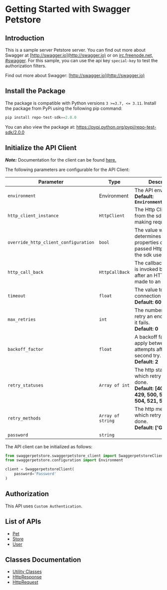 
# Getting Started with Swagger Petstore

## Introduction

This is a sample server Petstore server.  You can find out more about Swagger at [http://swagger.io](http://swagger.io) or on [irc.freenode.net, #swagger](http://swagger.io/irc/).  For this sample, you can use the api key `special-key` to test the authorization filters.

Find out more about Swagger: [http://swagger.io](http://swagger.io)

## Install the Package

The package is compatible with Python versions `3 >=3.7, <= 3.11`.
Install the package from PyPi using the following pip command:

```python
pip install repo-test-sdk==2.0.0
```

You can also view the package at:
https://pypi.python.org/pypi/repo-test-sdk/2.0.0

## Initialize the API Client

**_Note:_** Documentation for the client can be found [here.](https://www.github.com/apimatic/repo-test-python-sdk/tree/2.0.0/doc/client.md)

The following parameters are configurable for the API Client:

| Parameter | Type | Description |
|  --- | --- | --- |
| `environment` | Environment | The API environment. <br> **Default: `Environment.PRODUCTION`** |
| `http_client_instance` | `HttpClient` | The Http Client passed from the sdk user for making requests |
| `override_http_client_configuration` | `bool` | The value which determines to override properties of the passed Http Client from the sdk user |
| `http_call_back` | `HttpCallBack` | The callback value that is invoked before and after an HTTP call is made to an endpoint |
| `timeout` | `float` | The value to use for connection timeout. <br> **Default: 60** |
| `max_retries` | `int` | The number of times to retry an endpoint call if it fails. <br> **Default: 0** |
| `backoff_factor` | `float` | A backoff factor to apply between attempts after the second try. <br> **Default: 2** |
| `retry_statuses` | `Array of int` | The http statuses on which retry is to be done. <br> **Default: [408, 413, 429, 500, 502, 503, 504, 521, 522, 524]** |
| `retry_methods` | `Array of string` | The http methods on which retry is to be done. <br> **Default: ['GET', 'PUT']** |
| `password` | `string` |  |

The API client can be initialized as follows:

```python
from swaggerpetstore.swaggerpetstore_client import SwaggerpetstoreClient
from swaggerpetstore.configuration import Environment

client = SwaggerpetstoreClient(
    password='Password'
)
```

## Authorization

This API uses `Custom Authentication`.

## List of APIs

* [Pet](https://www.github.com/apimatic/repo-test-python-sdk/tree/2.0.0/doc/controllers/pet.md)
* [Store](https://www.github.com/apimatic/repo-test-python-sdk/tree/2.0.0/doc/controllers/store.md)
* [User](https://www.github.com/apimatic/repo-test-python-sdk/tree/2.0.0/doc/controllers/user.md)

## Classes Documentation

* [Utility Classes](https://www.github.com/apimatic/repo-test-python-sdk/tree/2.0.0/doc/utility-classes.md)
* [HttpResponse](https://www.github.com/apimatic/repo-test-python-sdk/tree/2.0.0/doc/http-response.md)
* [HttpRequest](https://www.github.com/apimatic/repo-test-python-sdk/tree/2.0.0/doc/http-request.md)

